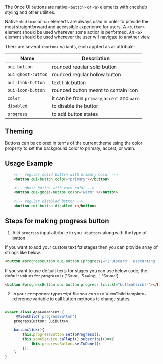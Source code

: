 The Once UI buttons are native `<button>` or `<a>` elements with oncehub styling and other utilities.


Native `<button>` or `<a>` elements are always used in order to provide the most straightforward and accessible experience for users.
A `<button>` element should be used whenever some action is performed. An `<a>` element should be used whenever the user will navigate to another view.

There are several `<button>` variants, each applied as an attribute:

| **Name**                        | **Description**                                            |
| -----------------------------   | ---------------------------------------------------------- |
| `oui-button`                    | rounded regular solid button                               |      
| `oui-ghost-button`              | rounded regular hollow button                              |
| `oui-link-button`               | text link button                                           |
| `oui-icon-button`               | rounded button meant to contain icon                       |
| `color`                         | it can be from `primary`,`accent` and `warn`               |
| `disabled`                      | to disable the button                                      |
| `progress`                      | to add button states                                       |


## Theming

Buttons can be colored in terms of the current theme using the color property to set the background color to primary, accent, or warn.

## Usage Example

```html
    <!-- regular solid button with primary color -->
    <button oui-button color="primary"></button>

    <!-- ghost button with warn color -->
    <button oui-ghost-button color="warn" ></button>

    <!-- regular disabled button -->
    <button oui-button disabled ></button>
```

## Steps for making progress button

1. Add `progress` input attribute in your `<button>` along with the type of button

If you want to add your custom text for stages then you can provide array of strings like below.

``` html
<button #progressButton oui-button [progress]="['Discard','Discarding...','Discarded']" (click)="buttonClick()"></button>
```

If you want to use default texts for stages you can use below code, the default values 
for progress is ['Save', 'Saving...', 'Saved']

``` html
<button #progressButton oui-button progress (click)="buttonClick()"></button>
```


2. In your component typescript file you can use ViewChild template-reference variable to call button methods to change states;

```typescript

export class AppComponent {
     @ViewChild('progressButton')
    progressButton: OuiButton;

    buttonClick(){
        this.progressButton.setToProgress();
        this.someService.callApi().subscribe(()=>{
            this.progressButton.setToDone();
        });
    }
}

```

